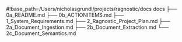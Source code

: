 #!base_path=/Users/nicholasgrundl/projects/ragnostic/docs
docs
├── 0a_README.md
├── 0b_ACTIONITEMS.md
├── 1_System_Requirements.md
├── 2_Ragnostic_Project_Plan.md
├── 2a_Document_Ingestion.md
├── 2b_Document_Extraction.md
└── 2c_Document_Semantics.md
